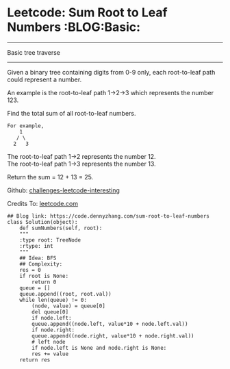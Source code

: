 
# Leetcode: Sum Root to Leaf Numbers     :BLOG:Basic:

---

Basic tree traverse  

---

Given a binary tree containing digits from 0-9 only, each root-to-leaf path could represent a number.  

An example is the root-to-leaf path 1->2->3 which represents the number 123.  

Find the total sum of all root-to-leaf numbers.  

    For example,
        1
       / \
      2   3

The root-to-leaf path 1->2 represents the number 12.  
The root-to-leaf path 1->3 represents the number 13.  

Return the sum = 12 + 13 = 25.  

Github: [challenges-leetcode-interesting](https://github.com/DennyZhang/challenges-leetcode-interesting/tree/master/problems/sum-root-to-leaf-numbers)  

Credits To: [leetcode.com](https://leetcode.com/problems/sum-root-to-leaf-numbers/description/)  

    ## Blog link: https://code.dennyzhang.com/sum-root-to-leaf-numbers
    class Solution(object):
        def sumNumbers(self, root):
    	"""
    	:type root: TreeNode
    	:rtype: int
    	"""
    	## Idea: BFS
    	## Complexity:
    	res = 0
    	if root is None:
    	    return 0
    	queue = []
    	queue.append((root, root.val))
    	while len(queue) != 0:
    	    (node, value) = queue[0]
    	    del queue[0]
    	    if node.left:
    		queue.append((node.left, value*10 + node.left.val))
    	    if node.right:
    		queue.append((node.right, value*10 + node.right.val))
    	    # left node
    	    if node.left is None and node.right is None:
    		res += value
    	return res

